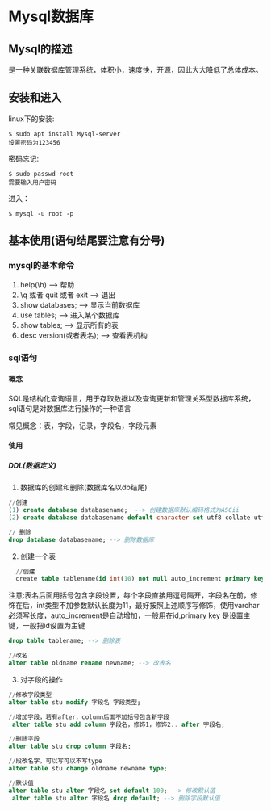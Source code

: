 # Mysql数据库

## Mysql的描述

是一种关联数据库管理系统，体积小，速度快，开源，因此大大降低了总体成本。

## 安装和进入

linux下的安装:

```shell
$ sudo apt install Mysql-server
设置密码为123456
```

密码忘记:

```shell
$ sudo passwd root
需要输入用户密码
```

进入：

```shell
$ mysql -u root -p
```

## 基本使用(语句结尾要注意有分号)

### mysql的基本命令

1. help(\h) --> 帮助
2. \q 或者 quit 或者 exit --> 退出
3. show databases; --> 显示当前数据库
4. use tables; --> 进入某个数据库
5. show tables; --> 显示所有的表
6. desc version(或者表名); --> 查看表机构

### sql语句

#### 概念

SQL是结构化查询语言，用于存取数据以及查询更新和管理关系型数据库系统，sql语句是对数据库进行操作的一种语言

常见概念：表，字段，记录，字段名，字段元素

#### 使用

##### DDL(数据定义)

1. 数据库的创建和删除(数据库名以db结尾)

```sql
//创建 
(1) create database databasename;  --> 创建数据库默认编码格式为ASCii
(2) create database databasename default character set utf8 collate utf8_general_ci; --> 编码格式为utf8

// 删除
drop database databasename; --> 删除数据库
```

2. 创建一个表

```sql
  //创建
  create table tablename(id int(10) not null auto_increment primary key, name varchar(64) not null,age int, score float default 0.0); --> 创建表
```
注意:表名后面用括号包含字段设置，每个字段直接用逗号隔开，字段名在前，修饰在后，int类型不加参数默认长度为11，最好按照上述顺序写修饰，使用varchar必须写长度，auto_increment是自动增加，一般用在id,primary key 是设置主键，一般把id设置为主键

```sql
drop table tablename; --> 删除表
```

```sql
//改名
alter table oldname rename newname; --> 改表名
```
3. 对字段的操作

```sql
//修改字段类型
alter table stu modify 字段名 字段类型; 
```

```sql
//增加字段，若有after，column后面不加括号包含新字段
 alter table stu add column 字段名，修饰1，修饰2.. after 字段名;
```
```sql
//删除字段
alter table stu drop column 字段名;
```

```sql
//段改名字，可以写可以不写type
alter table stu change oldname newname type;
```

```sql
//默认值
alter table stu alter 字段名 set default 100; --> 修改默认值
 alter table stu alter 字段名 drop default; --> 删除字段默认值
```
